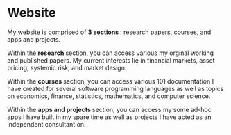 # Website
My website is comprised of <b> 3 sections </b>: research papers, courses, and apps and projects.  

Within the <b> research </b>section, you can access various my orginal working and published papers. My current interests lie in financial markets, asset pricing, systemic risk, and market design. 

Within the <b> courses </b>section, you can access various 101 documentation I have created for several software programming languages as well as topics on economics, finance, statistics, mathematics, and computer science. 

Within the <b> apps and projects </b> section, you can access my some ad-hoc apps I have built in my spare time as well as projects I have acted as an independent consultant on.  
